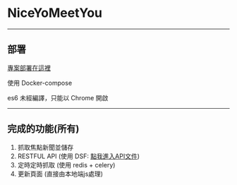 
# NiceYoMeetYou

---
## 部署

[專案部署在這裡](http://172.105.203.114)

使用 Docker-compose

es6 未經編譯，只能以 Chrome 開啟

---
## 完成的功能(所有)

1. 抓取焦點新聞並儲存
2. RESTFUL API (使用 DSF: [點我進入API文件](http://172.105.203.114/swagger))
3. 定時定時抓取 (使用 redis + celery)
4. 更新頁面 (直接由本地端js處理)
